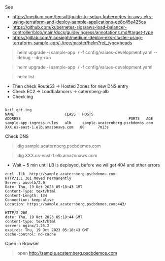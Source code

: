 See 
* https://medium.com/tensult/guide-to-setup-kubernetes-in-aws-eks-using-terraform-and-deploy-sample-applications-ee8c45e425ca
* https://github.com/kubernetes-sigs/aws-load-balancer-controller/blob/main/docs/guide/ingress/annotations.md#target-type
* https://gitlab.com/nicosingh/medium-deploy-eks-cluster-using-terraform-sample-app/-/tree/master/helm?ref_type=heads


 
> helm upgrade -i  sample-app  ./   -f config/values-development.yaml   --debug --dry-run 

> helm upgrade -i  sample-app  ./   -f config/values-development.yaml

> helm list


* Then check Route53 -> Hosted Zones for new DNS entry 
* Check EC2 -> Loadbalancers -> caternberg-alb
* Check ing 

```

kctl get ing
NAME                       CLASS   HOSTS                              ADDRESS                                                 PORTS   AGE
sample-app-ingress-rules   alb     sample.acaternberg.pscbdemos.com   XXX.us-east-1.elb.amazonaws.com   80      7m13s
```

Check DNS

> dig sample.acaternberg.pscbdemos.com 

> dig  XXX.us-east-1.elb.amazonaws.com

* Wait ~ 5 min until LB is deployed, before we wil get 404 and other errors 
```
curl -ILk  http://sample.acaternberg.pscbdemos.com
HTTP/1.1 301 Moved Permanently
Server: awselb/2.0
Date: Thu, 19 Oct 2023 05:18:43 GMT
Content-Type: text/html
Content-Length: 134
Connection: keep-alive
Location: https://sample.acaternberg.pscbdemos.com:443/

HTTP/2 200
date: Thu, 19 Oct 2023 05:18:44 GMT
content-type: text/html
server: nginx/1.25.2
expires: Thu, 19 Oct 2023 05:18:43 GMT
cache-control: no-cache
```

Open in Browser 
> open http://sample.acaternberg.pscbdemos.com 
